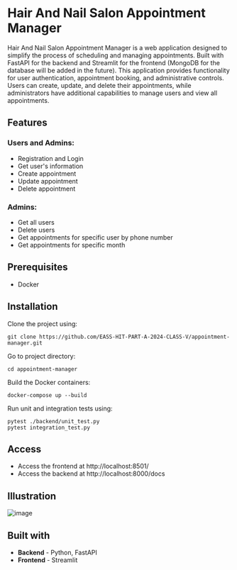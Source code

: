 # Hair And Nail Salon Appointment Manager

Hair And Nail Salon Appointment Manager is a web application designed to simplify the process of scheduling and managing appointments. Built with FastAPI for the backend and Streamlit for the frontend (MongoDB for the database will be added in the future). This application provides functionality for user authentication, appointment booking, and administrative controls. Users can create, update, and delete their appointments, while administrators have additional capabilities to manage users and view all appointments.

## Features

### Users and Admins:

- Registration and Login
- Get user's information
- Create appointment
- Update appointment
- Delete appointment

### Admins:

- Get all users
- Delete users
- Get appointments for specific user by phone number
- Get appointments for specific month


## Prerequisites

- Docker


## Installation

Clone the project using:
```
git clone https://github.com/EASS-HIT-PART-A-2024-CLASS-V/appointment-manager.git
```

Go to project directory:
```
cd appointment-manager 
```

Build the Docker containers:
```
docker-compose up --build
```

Run unit and integration tests using:
```
pytest ./backend/unit_test.py 
pytest integration_test.py  
```

## Access

- Access the frontend at http://localhost:8501/
- Access the backend at http://localhost:8000/docs

## Illustration

![image](https://github.com/EASS-HIT-PART-A-2024-CLASS-V/appointment-manager/assets/133001359/4b48f406-90bd-441d-9dce-4ee25791d5c6)

## Built with

- **Backend** - Python, FastAPI 
- **Frontend** - Streamlit


